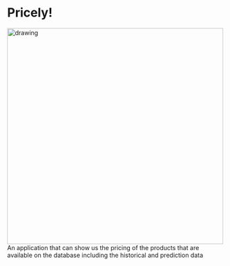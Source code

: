 # Pricely!
<img src="https://user-images.githubusercontent.com/55405108/174299554-1d346e3d-025d-4942-920a-29aaf10426eb.jpg" alt="drawing" width="500"/>
An application that can show us the pricing of the products that are available on the database including the historical and prediction data
